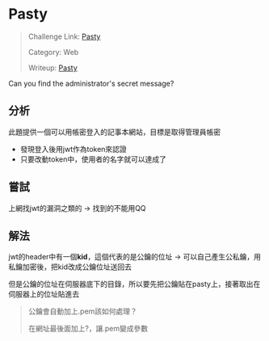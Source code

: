 # Pasty

> Challenge Link: [Pasty](http://hitb.xctf.org.cn/contest_challenge/)
>
> Category: Web
>
> Writeup: [Pasty](https://github.com/frozenkp/CTF/tree/master/2017/HITB_CTF/WEB/Pasty)


Can you find the administrator's secret message?

## 分析

此題提供一個可以用帳密登入的記事本網站，目標是取得管理員帳密
- 發現登入後用jwt作為token來認證
- 只要改動token中，使用者的名字就可以達成了

## 嘗試

上網找jwt的漏洞之類的 -> 找到的不能用QQ

## 解法

jwt的header中有一個**kid**，這個代表的是公鑰的位址
-> 可以自己產生公私鑰，用私鑰加密後，把kid改成公鑰位址送回去

但是公鑰的位址在伺服器底下的目錄，所以要先把公鑰貼在pasty上，接著取出在伺服器上的位址貼進去

> 公鑰會自動加上.pem該如何處理？
>
> 在網址最後面加上?，讓.pem變成參數
